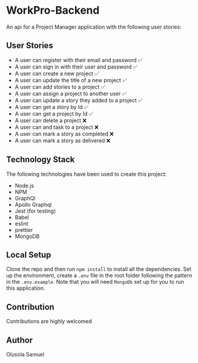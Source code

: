 # WorkPro-Backend
An api for a Project Manager application with the following user stories:

## User Stories
- A user can register with their email and password ✅ 
- A user can sign in with their user and password ✅ 
- A user can create a new project ✅ 
- A user can update the title of a new project ✅ 
- A user can add stories to a project ✅ 
- A user can assign a project to another user ✅ 
- A user can update a story they added to a project ✅ 
- A user can get a story by Id ✅ 
- A user can get a project by Id ✅ 
- A user can delete a project ❌  
- A user can and task to a project ❌  
- A user can mark a story as completed ❌  
- A user can mark a story as delivered ❌  

## Technology Stack
The following technologies have been used to create this project:
- Node.js
- NPM
- GraphQl
- Apollo Graphql
- Jest (for testing)
- Babel 
- eslint
- prettier
- MongoDB
  
## Local Setup
Clone the repo and then run `npm install` to install all the dependencies. 
Set up the environment, create a `.env` file in the root folder following the pattern in the `.env.example`. Note that you will need `MongoDb` set up for you to run this  application.
## Contribution
Contributions are highly welcomed
## Author
Olusola Samuel
